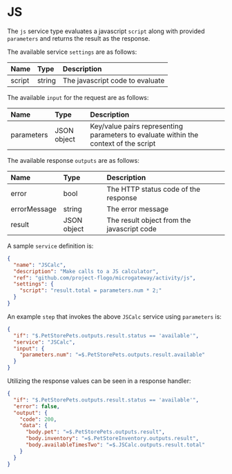 # JS

The `js` service type evaluates a javascript `script` along with provided `parameters` and returns the result as the response.

The available service `settings` are as follows:

| Name   |  Type   | Description   |
|:-----------|:--------|:--------------|
| script | string | The javascript code to evaluate |

The available `input` for the request are as follows:

| Name   |  Type   | Description   |
|:-----------|:--------|:--------------|
| parameters | JSON object | Key/value pairs representing parameters to evaluate within the context of the script  |

The available response `outputs` are as follows:

| Name   |  Type   | Description   |
|:-----------|:--------|:--------------|
| error | bool | The HTTP status code of the response |
| errorMessage | string | The error message |
| result | JSON object | The result object from the javascript code  |

A sample `service` definition is:

```json
{
  "name": "JSCalc",
  "description": "Make calls to a JS calculator",
  "ref": "github.com/project-flogo/microgateway/activity/js",
  "settings": {
    "script": "result.total = parameters.num * 2;"
  }
}
```

An example `step` that invokes the above `JSCalc` service using `parameters` is:

```json
{
  "if": "$.PetStorePets.outputs.result.status == 'available'",
  "service": "JSCalc",
  "input": {
    "parameters.num": "=$.PetStorePets.outputs.result.available"
  }
}
```

Utilizing the response values can be seen in a response handler:

```json
{
  "if": "$.PetStorePets.outputs.result.status == 'available'",
  "error": false,
  "output": {
    "code": 200,
    "data": {
      "body.pet": "=$.PetStorePets.outputs.result",
      "body.inventory": "=$.PetStoreInventory.outputs.result",
      "body.availableTimesTwo": "=$.JSCalc.outputs.result.total"
    }
  }
}
```
